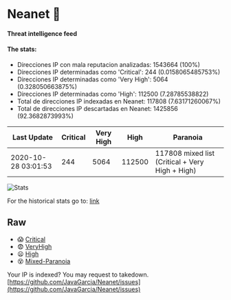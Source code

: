 # Neanet :hocho:
#### Threat intelligence feed
#### The stats:

- Direcciones IP con mala reputacion analizadas: 1543664 (100%)
- Direcciones IP determinadas como 'Critical':  244 (0.0158065485753%)
- Direcciones IP determinadas como 'Very High':  5064 (0.328050663875%)
- Direcciones IP determinadas como 'High':  112500 (7.28785538822)
- Total de direcciones IP indexadas en Neanet:  117808 (7.63171260067%)
- Total de direcciones IP descartadas en Neanet:  1425856 (92.3682873993%)

| Last Update | Critical | Very High | High | Paranoia |
| --- | --- | --- | --- | --- |
| 2020-10-28 03:01:53 | 244 | 5064 | 112500 | 117808 mixed list (Critical + Very High + High)|

![Stats](https://docs.google.com/spreadsheets/d/e/2PACX-1vSnaNMIXVabIpDJjufMlzH7poXnshF3mgd8Is1g9ytUEzVsP5my4Trn8f-xkoLLQ38xpL3HtmUexLo6/pubchart?oid=501124687&format=image)

For the historical stats go to: [link](/stats.csv)
## Raw
- :scream: [Critical](https://raw.githubusercontent.com/JavaGarcia/Neanet/master/blacklists/neanet_critical.txt)
- :fearful: [VeryHigh](https://raw.githubusercontent.com/JavaGarcia/Neanet/master/blacklists/neanet_veryHigh.txtt)
- :frowning: [High](https://raw.githubusercontent.com/JavaGarcia/Neanet/master/blacklists/neanet_high.txt)
- :dizzy_face: [Mixed-Paranoia](https://raw.githubusercontent.com/JavaGarcia/Neanet/master/blacklists/neanet_all.txt)


Your IP is indexed? You may request to takedown. [https://github.com/JavaGarcia/Neanet/issues](https://github.com/JavaGarcia/Neanet/issues)
























































































































































































































































































































































































































































































































































































































































































































































































































































































































































































































































































































































































































































































































































































































































































































































































































































































































































































